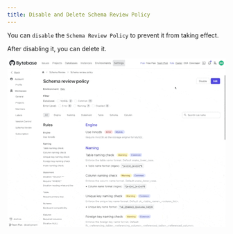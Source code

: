 ```yaml
---
title: Disable and Delete Schema Review Policy
---
```


You can `disable` the `Schema Review Policy` to prevent it from taking effect.

After disabling it, you can delete it.

![schema-review-disable-and-delete](/static/docs/schema-review-disable-and-delete.gif)
